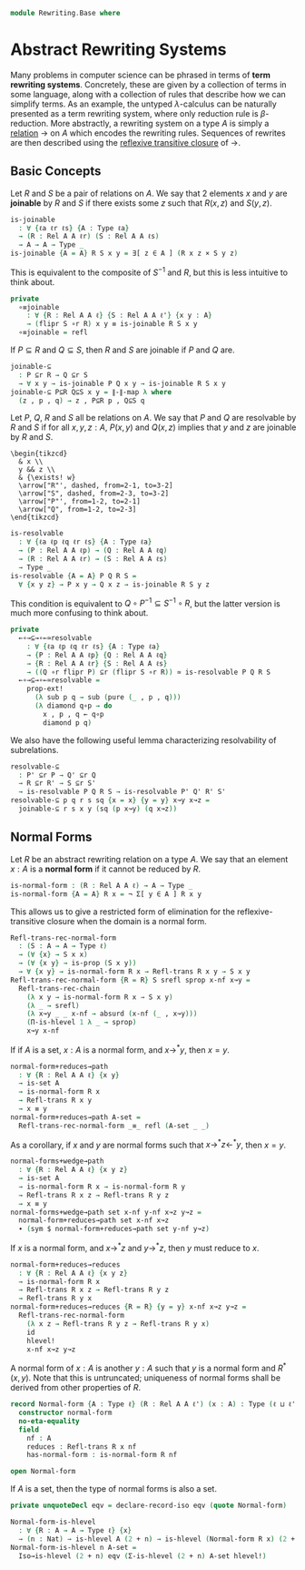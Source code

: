 <!--
```agda
open import 1Lab.Prelude
open import Data.Rel.Base
open import Data.Rel.Closure
```
-->

```agda
module Rewriting.Base where
```

<!--
```agda
private variable
  ℓ ℓ' ℓ'' : Level
  A B X : Type ℓ
  P Q R S P' Q' R' S' : Rel A A ℓ
```
-->

# Abstract Rewriting Systems

Many problems in computer science can be phrased in terms of
**term rewriting systems**. Concretely, these are given by a collection
of terms in some language, along with a collection of rules that describe
how we can simplify terms. As an example, the untyped $\lambda$-calculus
can be naturally presented as a term rewriting system, where only
reduction rule is $\beta$-reduction. More abstractly, a rewriting system
on a type $A$ is simply a [relation] $\to$ on $A$ which encodes the
rewriting rules. Sequences of rewrites are then described using the
[reflexive transitive closure] of $\to$.

[relation]: Data.Rel.Base.html
[reflexive transitive closure]: Data.Rel.Closure.html#reflexive-transitive-closure.html

## Basic Concepts

Let $R$ and $S$ be a pair of relations on $A$. We say that
2 elements $x$ and $y$ are **joinable** by $R$ and $S$ if there
exists some $z$ such that $R(x,z)$ and $S(y,z)$.

```agda
is-joinable 
  : ∀ {ℓa ℓr ℓs} {A : Type ℓa}
  → (R : Rel A A ℓr) (S : Rel A A ℓs)
  → A → A → Type _
is-joinable {A = A} R S x y = ∃[ z ∈ A ] (R x z × S y z)
```

This is equivalent to the composite of $S^{-1}$ and $R$, but this is
less intuitive to think about.

```agda
private
  ∘≡joinable
    : ∀ {R : Rel A A ℓ} {S : Rel A A ℓ'} {x y : A}
    → (flipr S ∘r R) x y ≡ is-joinable R S x y
  ∘≡joinable = refl
```

If $P \subseteq R$ and $Q \subseteq S$, then $R$ and $S$ are joinable
if $P$ and $Q$ are.

```agda
joinable-⊆
  : P ⊆r R → Q ⊆r S
  → ∀ x y → is-joinable P Q x y → is-joinable R S x y
joinable-⊆ P⊆R Q⊆S x y = ∥-∥-map λ where
  (z , p , q) → z , P⊆R p , Q⊆S q
```


Let $P$, $Q$, $R$ and $S$ all be relations on $A$. We say that $P$ and
$Q$ are resolvable by $R$ and $S$ if for all $x,y,z : A$, $P(x,y)$ and
$Q(x,z)$ implies that $y$ and $z$ are joinable by $R$ and $S$.

~~~{.quiver}
\begin{tikzcd}
  & x \\
  y && z \\
  & {\exists! w}
  \arrow["R"', dashed, from=2-1, to=3-2]
  \arrow["S", dashed, from=2-3, to=3-2]
  \arrow["P"', from=1-2, to=2-1]
  \arrow["Q", from=1-2, to=2-3]
\end{tikzcd}
~~~

```agda
is-resolvable
  : ∀ {ℓa ℓp ℓq ℓr ℓs} {A : Type ℓa}
  → (P : Rel A A ℓp) → (Q : Rel A A ℓq)
  → (R : Rel A A ℓr) → (S : Rel A A ℓs)
  → Type _
is-resolvable {A = A} P Q R S =
  ∀ {x y z} → P x y → Q x z → is-joinable R S y z
```

This condition is equivalent to $Q \circ P^{-1} \subseteq S^{-1} \circ R$,
but the latter version is much more confusing to think about.

```agda
private
  ←∘→⊆→∘←≃resolvable
    : ∀ {ℓa ℓp ℓq ℓr ℓs} {A : Type ℓa}
    → {P : Rel A A ℓp} {Q : Rel A A ℓq}
    → {R : Rel A A ℓr} {S : Rel A A ℓs}
    → ((Q ∘r flipr P) ⊆r (flipr S ∘r R)) ≃ is-resolvable P Q R S
  ←∘→⊆→∘←≃resolvable =
    prop-ext!
      (λ sub p q → sub (pure (_ , p , q)))
      (λ diamond q∘p → do
        x , p , q ← q∘p
        diamond p q)
```

We also have the following useful lemma characterizing resolvability
of subrelations.

```agda
resolvable-⊆
  : P' ⊆r P → Q' ⊆r Q
  → R ⊆r R' → S ⊆r S'
  → is-resolvable P Q R S → is-resolvable P' Q' R' S'
resolvable-⊆ p q r s sq {x = x} {y = y} x↝y x↝z =
  joinable-⊆ r s x y (sq (p x↝y) (q x↝z))
```

## Normal Forms

Let $R$ be an abstract rewriting relation on a type $A$. We say
that an element $x : A$ is a **normal form** if it cannot be reduced
by $R$.

```agda
is-normal-form : (R : Rel A A ℓ) → A → Type _
is-normal-form {A = A} R x = ¬ Σ[ y ∈ A ] R x y
```

This allows us to give a restricted form of elimination for the
reflexive-transitive closure when the domain is a normal form.

```agda
Refl-trans-rec-normal-form
  : (S : A → A → Type ℓ)
  → (∀ {x} → S x x)
  → (∀ {x y} → is-prop (S x y))
  → ∀ {x y} → is-normal-form R x → Refl-trans R x y → S x y
Refl-trans-rec-normal-form {R = R} S srefl sprop x-nf x↝y =
  Refl-trans-rec-chain
    (λ x y → is-normal-form R x → S x y)
    (λ _ → srefl)
    (λ x↝y _ _ x-nf → absurd (x-nf (_ , x↝y)))
    (Π-is-hlevel 1 λ _ → sprop)
    x↝y x-nf
```


If if $A$ is a set, $x : A$ is a normal form, and $x \to^{*} y$, then
$x = y$.

```agda
normal-form+reduces→path
  : ∀ {R : Rel A A ℓ} {x y}
  → is-set A
  → is-normal-form R x
  → Refl-trans R x y
  → x ≡ y
normal-form+reduces→path A-set =
  Refl-trans-rec-normal-form _≡_ refl (A-set _ _)
```

As a corollary, if $x$ and $y$ are normal forms such that
$x \to^{*} z \leftarrow^{*} y$, then $x = y$.

```agda
normal-forms+wedge→path
  : ∀ {R : Rel A A ℓ} {x y z}
  → is-set A
  → is-normal-form R x → is-normal-form R y
  → Refl-trans R x z → Refl-trans R y z
  → x ≡ y
normal-forms+wedge→path set x-nf y-nf x↝z y↝z =
  normal-form+reduces→path set x-nf x↝z
  ∙ (sym $ normal-form+reduces→path set y-nf y↝z)
```


<!-- [TODO: Reed M, 28/06/2023] Prove that this yields a pointed identity system -->

If $x$ is a normal form, and $x \to^{*} z$ and $y \to^{*} z$, then
$y$ must reduce to $x$.

```agda
normal-form+reduces→reduces
  : ∀ {R : Rel A A ℓ} {x y z}
  → is-normal-form R x
  → Refl-trans R x z → Refl-trans R y z
  → Refl-trans R y x
normal-form+reduces→reduces {R = R} {y = y} x-nf x↝z y↝z =
  Refl-trans-rec-normal-form
    (λ x z → Refl-trans R y z → Refl-trans R y x)
    id
    hlevel!
    x-nf x↝z y↝z
```

A normal form of $x : A$ is another $y : A$ such that $y$ is a normal form
and $R^{*}(x,y)$. Note that this is untruncated; uniqueness of normal forms
shall be derived from other properties of $R$.

```agda
record Normal-form {A : Type ℓ} (R : Rel A A ℓ') (x : A) : Type (ℓ ⊔ ℓ') where
  constructor normal-form
  no-eta-equality
  field
    nf : A
    reduces : Refl-trans R x nf
    has-normal-form : is-normal-form R nf

open Normal-form
```

If $A$ is a set, then the type of normal forms is also a set.

```agda
private unquoteDecl eqv = declare-record-iso eqv (quote Normal-form)

Normal-form-is-hlevel
  : ∀ {R : A → A → Type ℓ} {x}
  → (n : Nat) → is-hlevel A (2 + n) → is-hlevel (Normal-form R x) (2 + n)
Normal-form-is-hlevel n A-set =
  Iso→is-hlevel (2 + n) eqv (Σ-is-hlevel (2 + n) A-set hlevel!)
```

<!--
```agda
instance
  H-Level-normal-form
    : ∀ {R : A → A → Type ℓ} {x} {n}
    → ⦃ A-hlevel : ∀ {n} → H-Level A (2 + n) ⦄ → H-Level (Normal-form R x) (2 + n)
  H-Level-normal-form ⦃ A-hlevel ⦄ =
    basic-instance 2 (Normal-form-is-hlevel 0 (H-Level.has-hlevel {n = 2} A-hlevel))

Normal-form-pathp
  : ∀ {x y}
  → (p : x ≡ y)
  → (x-nf : Normal-form R x) → (y-nf : Normal-form R y)
  → x-nf .nf ≡ y-nf. nf
  → PathP (λ i → Normal-form R (p i)) x-nf y-nf
Normal-form-pathp p x-nf y-nf nf-path i .nf = nf-path i
Normal-form-pathp {R = R} p x-nf y-nf nf-path i .reduces =
  is-prop→pathp {B = λ i → Refl-trans R (p i) (nf-path i)}
    (λ i → trunc)
    (x-nf .reduces) (y-nf .reduces) i
Normal-form-pathp {R = R} p x-nf y-nf nf-path i .has-normal-form =
  is-prop→pathp {B = λ i → is-normal-form R (nf-path i)}
    (λ i → hlevel!)
    (x-nf .has-normal-form) (y-nf .has-normal-form) i

Normal-form-path
  : ∀ {x}
  → (x-nf x-nf' : Normal-form R x)
  → x-nf .nf ≡ x-nf'. nf
  → x-nf ≡ x-nf'
Normal-form-path x-nf x-nf' p = Normal-form-pathp refl x-nf x-nf' p
```
-->
